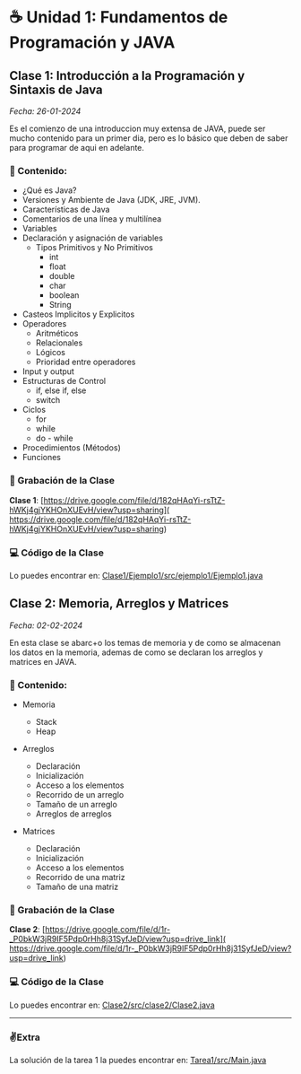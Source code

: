 # ☕ Unidad 1: Fundamentos de Programación y JAVA

## Clase 1: Introducción a la Programación y Sintaxis de Java

_Fecha: 26-01-2024_

Es el comienzo de una introduccion muy extensa de JAVA, puede ser mucho contenido para un primer dia, pero es lo básico que deben de saber para programar de aqui en adelante.

### 📖 Contenido:
- ¿Qué es Java?
- Versiones y Ambiente de Java (JDK, JRE, JVM).
- Características de Java
- Comentarios de una línea y multilínea 
- Variables
- Declaración y asignación de variables
    - Tipos Primitivos y No Primitivos
        - int
        - float
        - double
        - char
        - boolean
        - String
- Casteos Implicitos y Explicitos
- Operadores 
    - Aritméticos
    - Relacionales
    - Lógicos
    - Prioridad entre operadores
- Input y output
- Estructuras de Control
    - if, else if, else
    - switch
- Ciclos
    - for
    - while
    - do - while
- Procedimientos (Métodos)
- Funciones

### 🎥 Grabación de la Clase
**Clase 1**: [https://drive.google.com/file/d/182qHAqYi-rsTtZ-hWKj4gjYKHOnXUEvH/view?usp=sharing]( https://drive.google.com/file/d/182qHAqYi-rsTtZ-hWKj4gjYKHOnXUEvH/view?usp=sharing)

### 💻 Código de la Clase

Lo puedes encontrar en:  [Clase1/Ejemplo1/src/ejemplo1/Ejemplo1.java](./Clase1/Ejemplo1/src/ejemplo1/Ejemplo1.java)

## Clase 2: Memoria, Arreglos y Matrices

_Fecha: 02-02-2024_

En esta clase se abarc+o los temas de memoria y de como se almacenan los datos en la memoria, ademas de como se declaran los arreglos y matrices en JAVA.

### 📖 Contenido:

- Memoria
    - Stack
    - Heap

- Arreglos
    - Declaración
    - Inicialización
    - Acceso a los elementos
    - Recorrido de un arreglo
    - Tamaño de un arreglo
    - Arreglos de arreglos

- Matrices
    - Declaración
    - Inicialización
    - Acceso a los elementos
    - Recorrido de una matriz
    - Tamaño de una matriz

### 🎥 Grabación de la Clase

**Clase 2**: [https://drive.google.com/file/d/1r-_P0bkW3jR9IF5Pdp0rHh8j31SyfJeD/view?usp=drive_link]( https://drive.google.com/file/d/1r-_P0bkW3jR9IF5Pdp0rHh8j31SyfJeD/view?usp=drive_link)

### 💻 Código de la Clase

Lo puedes encontrar en:  [Clase2/src/clase2/Clase2.java](./Clase2/src/clase2/Clase2.java)

---
### ✌️Extra
La solución de la tarea 1 la puedes encontrar en: [Tarea1/src/Main.java](./Tarea1/src/Main.java)
```